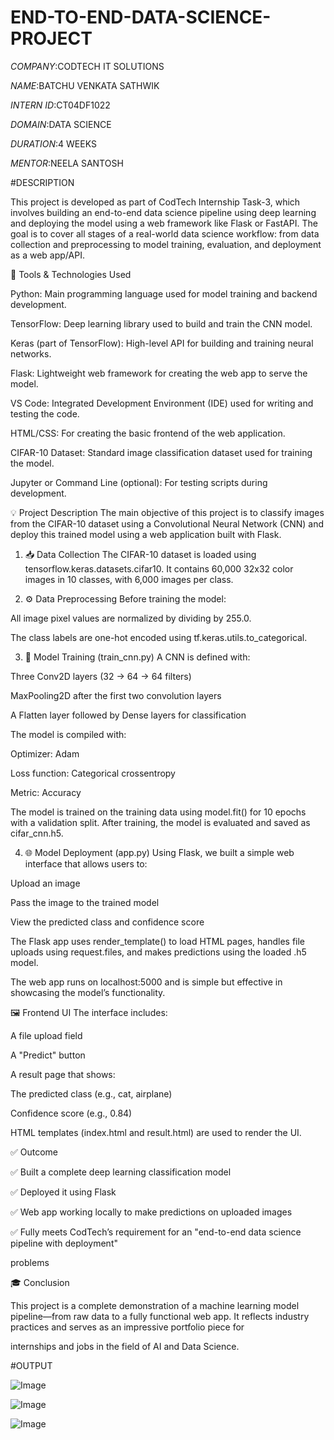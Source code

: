 # END-TO-END-DATA-SCIENCE-PROJECT

*COMPANY*:CODTECH IT SOLUTIONS 

*NAME*:BATCHU VENKATA SATHWIK

*INTERN ID*:CT04DF1022

*DOMAIN*:DATA SCIENCE

*DURATION*:4 WEEKS

*MENTOR*:NEELA SANTOSH

#DESCRIPTION

This project is developed as part of CodTech Internship Task-3, which involves building an end-to-end data science pipeline using deep learning and deploying the model using a web framework like Flask or FastAPI. The goal is to cover all stages of a real-world data science workflow: from data collection and preprocessing to model training, evaluation, and deployment as a web app/API.

🔧 Tools & Technologies Used

Python: Main programming language used for model training and backend development.

TensorFlow: Deep learning library used to build and train the CNN model.

Keras (part of TensorFlow): High-level API for building and training neural networks.

Flask: Lightweight web framework for creating the web app to serve the model.

VS Code: Integrated Development Environment (IDE) used for writing and testing the code.

HTML/CSS: For creating the basic frontend of the web application.

CIFAR-10 Dataset: Standard image classification dataset used for training the model.

Jupyter or Command Line (optional): For testing scripts during development.

💡 Project Description
The main objective of this project is to classify images from the CIFAR-10 dataset using a Convolutional Neural Network (CNN) and deploy this trained model using a web application built with Flask.

1. 📥 Data Collection
The CIFAR-10 dataset is loaded using tensorflow.keras.datasets.cifar10. It contains 60,000 32x32 color images in 10 classes, with 6,000 images per class.

2. ⚙️ Data Preprocessing
Before training the model:

All image pixel values are normalized by dividing by 255.0.

The class labels are one-hot encoded using tf.keras.utils.to_categorical.

3. 🧠 Model Training (train_cnn.py)
A CNN is defined with:

Three Conv2D layers (32 → 64 → 64 filters)

MaxPooling2D after the first two convolution layers

A Flatten layer followed by Dense layers for classification

The model is compiled with:

Optimizer: Adam

Loss function: Categorical crossentropy

Metric: Accuracy

The model is trained on the training data using model.fit() for 10 epochs with a validation split. After training, the model is evaluated and saved as cifar_cnn.h5.

4. 🌐 Model Deployment (app.py)
Using Flask, we built a simple web interface that allows users to:

Upload an image

Pass the image to the trained model

View the predicted class and confidence score

The Flask app uses render_template() to load HTML pages, handles file uploads using request.files, and makes predictions using the loaded .h5 model.

The web app runs on localhost:5000 and is simple but effective in showcasing the model’s functionality.

🖼 Frontend UI
The interface includes:

A file upload field

A "Predict" button

A result page that shows:

The predicted class (e.g., cat, airplane)

Confidence score (e.g., 0.84)

HTML templates (index.html and result.html) are used to render the UI.

✅ Outcome

✅ Built a complete deep learning classification model

✅ Deployed it using Flask

✅ Web app working locally to make predictions on uploaded images

✅ Fully meets CodTech’s requirement for an "end-to-end data science pipeline with deployment"

problems

🎓 Conclusion

This project is a complete demonstration of a machine learning model pipeline—from raw data to a fully functional web app. It reflects industry practices and serves as an impressive portfolio piece for 

internships and jobs in the field of AI and Data Science.

#OUTPUT

![Image](https://github.com/user-attachments/assets/1e45b50e-6d06-4f94-85b5-e1372d721c43)

![Image](https://github.com/user-attachments/assets/7c6a8e51-7750-469f-a7a0-63136557d40e)

![Image](https://github.com/user-attachments/assets/a3dc51bb-af63-4018-addf-e4033fe2e085)

